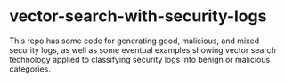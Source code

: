 # vector-search-with-security-logs
This repo has some code for generating good, malicious, and mixed security logs, as well as some eventual examples showing vector search technology applied to classifying security logs into benign or malicious categories.
